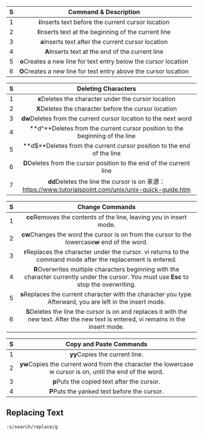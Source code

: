 |  S   |                    Command & Description                     |
| :--: | :----------------------------------------------------------: |
|  1   |     **i**Inserts text before the current cursor location     |
|  2   |    **I**Inserts text at the beginning of the current line    |
|  3   |     **a**Inserts text after the current cursor location      |
|  4   |       **A**Inserts text at the end of the current line       |
|  5   | **o**Creates a new line for text entry below the cursor location |
|  6   | **O**Creates a new line for text entry above the cursor location |

|  S   |                     Deleting Characters                      |
| :--: | :----------------------------------------------------------: |
|  1   |     **x**Deletes the character under the cursor location     |
|  2   |    **X**Deletes the character before the cursor location     |
|  3   | **dw**Deletes from the current cursor location to the next word |
|  4   | **d^**Deletes from the current cursor position to the beginning of the line |
|  5   | **d$**Deletes from the current cursor position to the end of the line |
|  6   | **D**Deletes from the cursor position to the end of the current line |
|  7   | **dd**Deletes the line the cursor is on 来源： https://www.tutorialspoint.com/unix/unix-quick-guide.htm |

|  S   |                       Change Commands                        |
| :--: | :----------------------------------------------------------: |
|  1   | **cc**Removes the contents of the line, leaving you in insert mode. |
|  2   | **cw**Changes the word the cursor is on from the cursor to the lowercase**w** end of the word. |
|  3   | **r**Replaces the character under the cursor. vi returns to the command mode after the replacement is entered. |
|  4   | **R**Overwrites multiple characters beginning with the character currently under the cursor. You must use **Esc** to stop the overwriting. |
|  5   | **s**Replaces the current character with the character you type. Afterward, you are left in the insert mode. |
|  6   | **S**Deletes the line the cursor is on and replaces it with the new text. After the  new text is entered, vi remains in the insert mode. |

|  S   |                   Copy and Paste Commands                    |
| :--: | :----------------------------------------------------------: |
|  1   |                **yy**Copies the current line.                |
|  2   | **yw**Copies the current word from the character the lowercase w cursor is on, until the end of the word. |
|  3   |         **p**Puts the copied text after the cursor.          |
|  4   |         **P**Puts the yanked text before the cursor.         |

## Replacing Text

```
:s/search/replace/g
```

